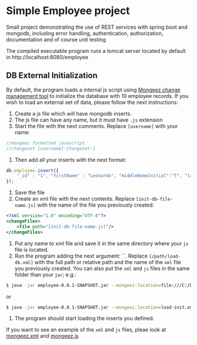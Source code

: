 # Simple Employee project
Small project demonstrating the use of REST services with spring boot and mongodb, including error handling, authentication, authorization, documentation and of course unit testing

The compiled executable program runs a tomcat server located by default in http://localhost:8080/employee


## DB External Initialization
By default, the program loads a internal js script using [Mongeez change management tool](https://github.com/mongeez/mongeez) to initialize the database with 10 employee records. If you wish to load an external set of data, please follow the next instructions:
1. Create a js file which will have mongodb inserts.
  1. The js file can have any name, but it must have `.js` extension
1. Start the file with the next comments. Replace `[username]` with your name:
```javascript
//mongeez formatted javascript
//changeset [username]:ChangeSet-1
```
1. Then add all your inserts with the next format:
```javascript
db.employee.insert({
    "_id" : "1", "firstName" : "Leonardo", "middleNameInitial":"T", "lastName": "Da Vinci", "birthdate": new Date("1984-05-01"), "employmentDate": new Date("1987-12-28"), "status": true, "created": new Date(), "lastUpdated": new Date, "_class": "com.jondelatorre.employee.model.Employee"
});
```
1. Save the file
1. Create an xml file with the next contents. Replace `[init-db-file-name.js]` with the name of the file you previously created:
```xml
<?xml version="1.0" encoding="UTF-8"?>
<changeFiles>
    <file path="[init-db-file-name.js]"/>
</changeFiles>
```
1. Put any name to xml file and save it in the same directory where your `js` file is located.
1. Run the program adding the next argument: ``. Replace `[/path/load-db.xml]` with the full path or relative path and the name of the `xml` file you previously created. You can also put the `xml` and `js` files in the same folder than your `jar`; e.g.:
```bash
$ java -jar employee-0.0.1-SNAPSHOT.jar --mongeez.location=file:///C:/Development/load-init.xml
```
or
```bash
$ java -jar employee-0.0.1-SNAPSHOT.jar --mongeez.location=load-init.xml
```
1. The program should start loading the inserts you defined.

If you want to see an example of the `xml` and `js` files, pleae look at [mongeez.xml](../jondelatorre/master/src/main/resources/mongeez.xml) and [mongeez.js](../jondelatorre/master/src/main/resources/mongeez.js)